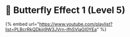 # 🦋 Butterfly Effect 1 (Level 5)

{% embed url="https://www.youtube.com/playlist?list=PLBcrRkQDkiji9W3JVrn-ifhSVlaGI0YEa" %}

